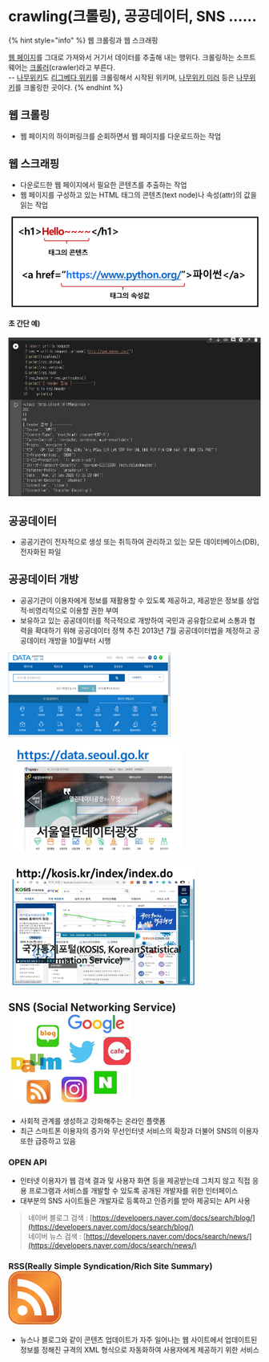 # crawling\(크롤링\), 공공데이터, SNS ......

{% hint style="info" %}
  웹 크롤링과 웹 스크래핑

[웹 페이지](https://namu.wiki/w/%EC%9B%B9%20%ED%8E%98%EC%9D%B4%EC%A7%80)를 그대로 가져와서 거기서 데이터를 추출해 내는 행위다. 크롤링하는 소프트웨어는 [크롤러](https://namu.wiki/w/%ED%81%AC%EB%A1%A4%EB%9F%AC)\(crawler\)라고 부른다.  
--  [나무위키](https://namu.wiki/w/%EB%82%98%EB%AC%B4%EC%9C%84%ED%82%A4)도 [리그베다 위키](https://namu.wiki/w/%EB%A6%AC%EA%B7%B8%EB%B2%A0%EB%8B%A4%20%EC%9C%84%ED%82%A4)를 크롤링해서 시작된 위키며, [나무위키 미러](https://namu.wiki/w/%EB%82%98%EB%AC%B4%EC%9C%84%ED%82%A4%20%EB%AF%B8%EB%9F%AC) 등은 [나무위키](https://namu.wiki/w/%EB%82%98%EB%AC%B4%EC%9C%84%ED%82%A4)를 크롤링한 곳이다.
{% endhint %}

## 웹 크롤링

* 웹 페이지의 하이퍼링크를 순회하면서 웹 페이지를 다운로드하는 작업

## 웹 스크래핑

* 다운로드한 웹 페이지에서 필요한 콘텐츠를 추출하는 작업
* 웹 페이지를 구성하고 있는 HTML 태그의 콘텐츠\(text node\)나 속성\(attr\)의 값을 읽는 작업

![](../.gitbook/assets/image%20%28227%29.png)

#### 초 간단 예\)  

![](../.gitbook/assets/image%20%28231%29.png)

## 공공데이터

* 공공기관이 전자적으로 생성 또는 취득하여 관리하고 있는 모든 데이터베이스\(DB\), 전자화된 파일

## 공공데이터 개방

* 공공기관이 이용자에게 정보를 재활용할 수 있도록 제공하고, 제공받은 정보를 상업적·비영리적으로 이용할 권한 부여
* 보유하고 있는 공공데이터를 적극적으로 개방하여 국민과 공유함으로써 소통과 협력을 확대하기 위해 공공데이터 정책 추진 2013년 7월 공공데이터법을 제정하고 공공데이터 개방을 10월부터 시행

![](../.gitbook/assets/image%20%28232%29.png)

![](../.gitbook/assets/image%20%28230%29.png)

![](../.gitbook/assets/image%20%28225%29.png)

## SNS \(Social Networking Service\) ![](../.gitbook/assets/image%20%28228%29.png) 

* 사회적 관계를 생성하고 강화해주는 온라인 플랫폼
* 최근 스마트폰 이용자의 증가와 무선인터넷 서비스의  확장과 더불어 SNS의 이용자 또한 급증하고 있음

### OPEN API

* 인터넷 이용자가 웹 검색 결과 및 사용자 화면 등을 제공받는데 그치지 않고 직접 응용 프로그램과 서비스를 개발할 수 있도록 공개된 개발자를 위한 인터페이스
* 대부분의 SNS 사이트들은 개발자로 등록하고 인증키를 받아 제공되는 API 사용

> 네이버 블로그 검색 : [https://developers.naver.com/docs/search/blog/](https://developers.naver.com/docs/search/blog/)   
> 네이버 뉴스 검색 : [https://developers.naver.com/docs/search/news/](https://developers.naver.com/docs/search/news/)

### RSS\(Really Simple Syndication/Rich Site Summary\) ![](../.gitbook/assets/image%20%28229%29.png) 

* 뉴스나 블로그와 같이 콘텐츠 업데이트가 자주 일어나는 웹 사이트에서 업데이트된 정보를 정해진 규격의 XML 형식으로 자동화하여 사용자에게 제공하기 위한 서비스























